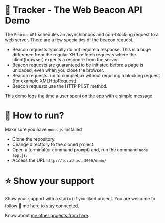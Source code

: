 # 🔎 Tracker - The Web Beacon API Demo

The `Beacon API` schedules an asynchronous and non-blocking request to a web server. There are a few specialties of the beacon request,

- Beacon requests typically do not require a response. This is a huge difference from the regular XHR or fetch requests where the client(browser) expects a response from the server.
- Beacon requests are guaranteed to be initiated before a page is unloaded, even when you close the browser.
- Beacon requests run to completion without requiring a blocking request (for example XMLHttpRequest).
- Beacon requests use the HTTP POST method.

This demo logs the time a user spent on the app with a simple message.

# 🚀 How to run?
Make sure you have `node.js` installed.

- Clone the repository.
- Change directtory to the cloned project.
- Open a terminal(or command prompt) and, run the command `node app.js`.
- Access the URL `http://localhost:3000/demo/`

# ⭐ Show your support
Show your support with a star(⭐) if you liked project. You are welcome fo follow 🤝 me here to stay connected.

Know about [my other projects from here](https://github.com/atapas#-my-show-off-projects).